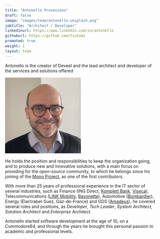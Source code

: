 ```yaml
---
title: "Antonello Provenzano"
draft: false
image: "images/team/antonello-unsplash.png"
jobtitle: "Architect / Developer"
linkedinurl: https://www.linkedin.com/in/antonello
githuburl: https://github.com/tsutomi
promoted: true
weight: 1
layout: team
---
```


Antonello is the creator of Deveel and the lead architect and developer of the services and solutions offered

![Antonello](/images/team/antonello-250.png) 

He holds the position and responsibilities to keep the organization going, and to produce new and innovative solutions, with a main focus on providing for the _open-source_ community, to which he belongs since his joining of the [Mono Project](https://mono-project.com), as one of the first contributors.

With more than 25 years of professional experience in the IT sector of several industries, such as Finance (ING Direct, [Komplett Bank](https://komplettbank.no), [Viseca](https://viseca.ch)), Telecommunications ([LINK Mobility](https://linkmobility.com), [Bayonette](https://bayonette.no)), Automotive ([Bombardier](https://bombardier.com)), Energy (Elactrabel-Suez, Gaz-de-France) and GDS ([Amadeus](https://amadeus.com)), he covered several roles and positions, as _Developer_, _Tech Leader_, _System Architect_, _Solution Architect_ and _Enterprise Architect_.

Antonello started software development at the age of 10, on a Commodore64, and through the years he brought this personal passion to academic and professional levels.